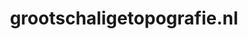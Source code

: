 ---
layout: post
title:  "grootschaligetopografie.nl"
internal_url:  "/data/grootschaligetopografie.nl.html"
categories: dutchgov
---
